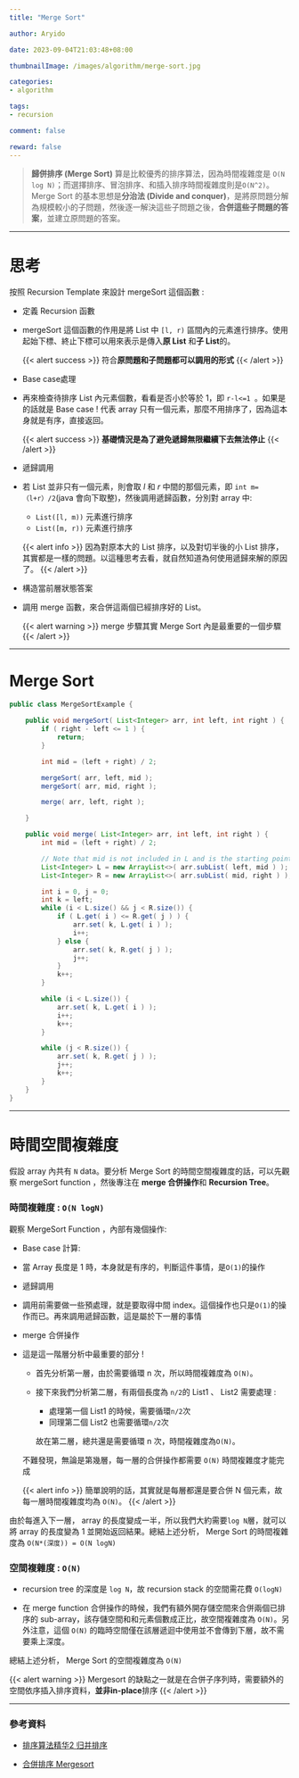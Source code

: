 ```yaml
---
title: "Merge Sort"

author: Aryido

date: 2023-09-04T21:03:48+08:00

thumbnailImage: /images/algorithm/merge-sort.jpg

categories:
- algorithm

tags:
- recursion

comment: false

reward: false
---
```

<!--BODY-->
> **歸併排序 (Merge Sort)** 算是比較優秀的排序算法，因為時間複雜度是 ```O(N log N)```；而選擇排序、冒泡排序、和插入排序時間複雜度則是```O(N^2)```。 Merge Sort 的基本思想是**分治法 (Divide and conquer)**，是將原問題分解為規模較小的子問題，然後逐一解決這些子問題之後，**合併這些子問題的答案**，並建立原問題的答案。

<!--more-->
---

# 思考
按照 Recursion Template 來設計 mergeSort 這個函數 :

- 定義 Recursion 函數
-
	mergeSort 這個函數的作用是將 List 中 ```[l, r)``` 區間內的元素進行排序。使用起始下標、終止下標可以用來表示是傳入**原 List** 和**子 List**的。

	{{< alert success >}}
符合**原問題和子問題都可以調用的形式**
	{{< /alert >}}

- Base case處理
-
  再來檢查待排序 List 內元素個數，看看是否小於等於 1，即  ```r-l<=1 ```。如果是的話就是 Base case ! 代表 array 只有一個元素，那麼不用排序了，因為這本身就是有序，直接返回。

	{{< alert success >}}
**基礎情況是為了避免遞歸無限繼續下去無法停止**
	{{< /alert >}}

- 遞歸調用
-
  若 List 並非只有一個元素，則會取 *l* 和 *r* 中間的那個元素，即  ```int m=（l+r）/2```(java 會向下取整)，然後調用遞歸函數，分別對 array 中:
    - ```List([l, m))``` 元素進行排序
    - ```List([m, r))``` 元素進行排序

	{{< alert info >}}
因為對原本大的 List 排序，以及對切半後的小 List 排序，其實都是一樣的問題。以這種思考去看，就自然知道為何使用遞歸來解的原因了。
	{{< /alert >}}


- 構造當前層狀態答案
-
  調用 merge 函數，來合併這兩個已經排序好的 List。

	{{< alert warning >}}
merge 步驟其實 Merge Sort 內是最重要的一個步驟
	{{< /alert >}}

---

# Merge Sort

```java
public class MergeSortExample {

	public void mergeSort( List<Integer> arr, int left, int right ) {
		if ( right - left <= 1 ) {
			return;
		}

		int mid = (left + right) / 2;

		mergeSort( arr, left, mid );
		mergeSort( arr, mid, right );

		merge( arr, left, right );

	}

	public void merge( List<Integer> arr, int left, int right ) {
		int mid = (left + right) / 2;

		// Note that mid is not included in L and is the starting point for R
		List<Integer> L = new ArrayList<>( arr.subList( left, mid ) );
		List<Integer> R = new ArrayList<>( arr.subList( mid, right ) );

		int i = 0, j = 0;
		int k = left;
		while (i < L.size() && j < R.size()) {
			if ( L.get( i ) <= R.get( j ) ) {
				arr.set( k, L.get( i ) );
				i++;
			} else {
				arr.set( k, R.get( j ) );
				j++;
			}
			k++;
		}

		while (i < L.size()) {
			arr.set( k, L.get( i ) );
			i++;
			k++;
		}

		while (j < R.size()) {
			arr.set( k, R.get( j ) );
			j++;
			k++;
		}
	}
}
```
---

# 時間空間複雜度
假設 array 內共有 ```N``` data。要分析 Merge Sort 的時間空間複雜度的話，可以先觀察 mergeSort function ，然後專注在 **merge 合併操作**和 **Recursion Tree**。

### 時間複雜度 : ```O(N logN)```

觀察 MergeSort Function ，內部有幾個操作:
- Base case 計算:
-
  當 Array 長度是 1 時，本身就是有序的，判斷這件事情，是```O(1)```的操作
- 遞歸調用
-
  調用前需要做一些預處理，就是要取得中間 index。這個操作也只是```O(1)```的操作而已。再來調用遞歸函數，這是屬於下一層的事情
- merge 合併操作
-
  這是這一階層分析中最重要的部分 !

	- 首先分析第一層，由於需要循環 n 次，所以時間複雜度為 ```O(N)```。
	- 接下來我們分析第二層，有兩個長度為 ```n/2```的 List1 、 List2 需要處理 :
    	- 處理第一個  List1 的時候，需要循環```n/2```次
    	- 同理第二個 List2 也需要循環```n/2```次

		故在第二層，總共還是需要循環 n 次，時間複雜度為```O(N)```。

	不難發現，無論是第幾層，每一層的合併操作都需要 ```O(N)``` 時間複雜度才能完成

	{{< alert info >}}
簡單說明的話，其實就是每層都還是要合併 N 個元素，故每一層時間複雜度均為 ```O(N)```。
	{{< /alert >}}


由於每進入下一層， array 的長度變成一半，所以我們大約需要```log N```層，就可以將 array 的長度變為 1 並開始返回結果。總結上述分析， Merge Sort 的時間複雜度為 ```O(N*(深度)) = O(N logN)```


### 空間複雜度 :  ```O(N)```
- recursion tree 的深度是 ```log N```，故 recursion stack 的空間需花費 ```O(logN)```

- 在 merge function 合併操作的時候，我們有額外開存儲空間來合併兩個已排序的 sub-array，該存儲空間和和元素個數成正比，故空間複雜度為 ```O(N)```。另外注意，這個 ```O(N)``` 的臨時空間僅在該層遞迴中使用並不會傳到下層，故不需要乘上深度。

總結上述分析， Merge Sort 的空間複雜度為 ```O(N)```

{{< alert warning >}}
Mergesort 的缺點之一就是在合併子序列時，需要額外的空間依序插入排序資料，**並非in-place**排序
{{< /alert >}}


---

### 參考資料

- [排序算法精华2 归并排序](https://www.youtube.com/watch?v=KAgkvtKMbwY)

- [合併排序 Mergesort](https://rust-algo.club/sorting/mergesort/)



